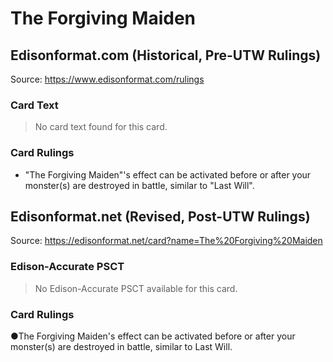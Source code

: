 # The Forgiving Maiden

## Edisonformat.com (Historical, Pre-UTW Rulings)

Source: https://www.edisonformat.com/rulings

### Card Text

> No card text found for this card.

### Card Rulings

*   "The Forgiving Maiden"'s effect can be activated before or after your monster(s) are destroyed in battle, similar to "Last Will".

## Edisonformat.net (Revised, Post-UTW Rulings)

Source: https://edisonformat.net/card?name=The%20Forgiving%20Maiden

### Edison-Accurate PSCT

> No Edison-Accurate PSCT available for this card.

### Card Rulings

●The Forgiving Maiden's effect can be activated before or after your monster(s) are destroyed in battle, similar to Last Will.
            